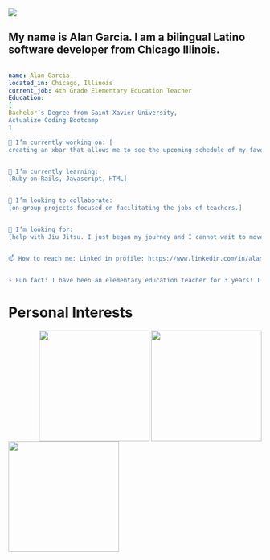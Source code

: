 <img src="https://capsule-render.vercel.app/api?type=rounded&color=gradient&height=300&section=header&text=Welcome!%20&fontSize=90&animation=fadeIn" />



## My name is Alan Garcia. I am a bilingual Latino software developer from Chicago Illinois.  


```yaml

name: Alan Garcia
located_in: Chicago, Illinois
current_job: 4th Grade Elementary Education Teacher
Education: 
[
Bachelor's Degree from Saint Xavier University, 
Actualize Coding Bootcamp 
] 

🔭 I’m currently working on: [
creating an xbar that allows me to see the upcoming schedule of my favorite soccer team, Arsenal!]


🌱 I’m currently learning: 
[Ruby on Rails, Javascript, HTML]


👯 I’m looking to collaborate: 
[on group projects focused on facilitating the jobs of teachers.] 


🤔 I’m looking for: 
[help with Jiu Jitsu. I just began my journey and I cannot wait to move up in rank!] 


📫 How to reach me: Linked in profile: https://www.linkedin.com/in/alan-garcia1/


⚡ Fun fact: I have been an elementary education teacher for 3 years! I actually learned about coding through one of my students on a kid-friendly app named Scratch Jr. That is where my journey into tech began! 

```


# Personal Interests 

<img height="220" align="right" src="https://images.unsplash.com/photo-1506880018603-83d5b814b5a6?ixlib=rb-1.2.1&ixid=MnwxMjA3fDB8MHxzZWFyY2h8MXx8cmVhZGluZ3xlbnwwfHwwfHw%3D&w=1000&q=80"/>


<img height="220" align="right" src="https://media.giphy.com/media/lXiRyi9qA8Xh9sYYU/giphy.gif?cid=ecf05e47zlxw604wuddd45skjeocvke14hv1nko4s1uylbtn&rid=giphy.gif&ct=g"/>


<img height="220" align="left" src="https://i.scdn.co/image/ab6765630000ba8a563ebb538d297875b10114b7"/>

